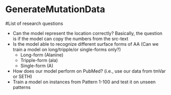 # GenerateMutationData


#List of research questions

- Can the model represent the location correctly? Basically, the question is if the model can copy the numbers from the src-text
- Is the model able to recognize different surface forms of AA (Can we train a model on long/tripple/or single-forms only?)
  - Long-form (Alanine)
  - Tripple-form (ala)
  - Single-form (A)
- How does our model perform on PubMed? (i.e., use our data from tmVar or SETH)
- Train a model on instances from Pattern 1-100 and test it on unseen patterns